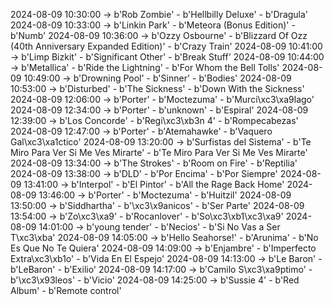 2024-08-09 10:30:00 -> b'Rob Zombie' - b'Hellbilly Deluxe' - b'Dragula'
2024-08-09 10:33:00 -> b'Linkin Park' - b'Meteora (Bonus Edition)' - b'Numb'
2024-08-09 10:36:00 -> b'Ozzy Osbourne' - b'Blizzard Of Ozz (40th Anniversary Expanded Edition)' - b'Crazy Train'
2024-08-09 10:41:00 -> b'Limp Bizkit' - b'Significant Other' - b'Break Stuff'
2024-08-09 10:44:00 -> b'Metallica' - b'Ride the Lightning' - b'For Whom the Bell Tolls'
2024-08-09 10:49:00 -> b'Drowning Pool' - b'Sinner' - b'Bodies'
2024-08-09 10:53:00 -> b'Disturbed' - b'The Sickness' - b'Down With the Sickness'
2024-08-09 12:06:00 -> b'Porter' - b'Moctezuma' - b'Murci\xc3\xa9lago'
2024-08-09 12:34:00 -> b'Porter' - b'unknown' - b'Espiral'
2024-08-09 12:39:00 -> b'Los Concorde' - b'Regi\xc3\xb3n 4' - b'Rompecabezas'
2024-08-09 12:47:00 -> b'Porter' - b'Atemahawke' - b'Vaquero Gal\xc3\xa1ctico'
2024-08-09 13:20:00 -> b'Surfistas del Sistema' - b'Te Miro Para Ver Si Me Ves Mirarte' - b'Te Miro Para Ver Si Me Ves Mirarte'
2024-08-09 13:34:00 -> b'The Strokes' - b'Room on Fire' - b'Reptilia'
2024-08-09 13:38:00 -> b'DLD' - b'Por Encima' - b'Por Siempre'
2024-08-09 13:41:00 -> b'Interpol' - b'El Pintor' - b'All the Rage Back Home'
2024-08-09 13:46:00 -> b'Porter' - b'Moctezuma' - b'Huitzil'
2024-08-09 13:50:00 -> b'Siddhartha' - b'\xc3\x9anicos' - b'Ser Parte'
2024-08-09 13:54:00 -> b'Zo\xc3\xa9' - b'Rocanlover' - b'So\xc3\xb1\xc3\xa9'
2024-08-09 14:01:00 -> b'young tender' - b'Necios' - b'Si No Vas a Ser T\xc3\xba'
2024-08-09 14:05:00 -> b'Hello Seahorse!' - b'Arunima' - b'No Es Que No Te Quiera'
2024-08-09 14:09:00 -> b'Enjambre' - b'Imperfecto Extra\xc3\xb1o' - b'Vida En El Espejo'
2024-08-09 14:13:00 -> b'Le Baron' - b'LeBaron' - b'Exilio'
2024-08-09 14:17:00 -> b'Camilo S\xc3\xa9ptimo' - b'\xc3\x93leos' - b'Vicio'
2024-08-09 14:25:00 -> b'Sussie 4' - b'Red Album' - b'Remote control'
